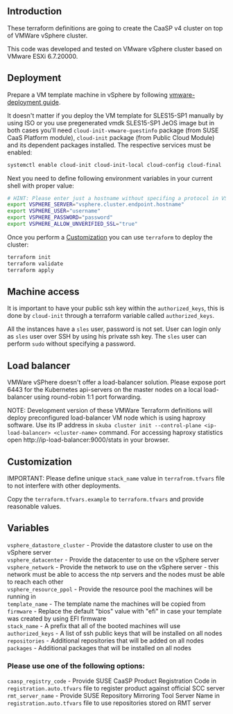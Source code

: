 ## Introduction

These terraform definitions are going to create the CaaSP v4 cluster on top of VMWare vSphere cluster.

This code was developed and tested on VMware vSphere cluster based on VMware ESXi 6.7.20000.

## Deployment

Prepare a VM template machine in vSphere by following [vmware-deployment guide](https://susedoc.github.io/doc-caasp/master/caasp-deployment/single-html/#_vm_preparation_for_creating_a_template).

It doesn't matter if you deploy the VM template for SLES15-SP1 manually by using ISO or you use pregenerated vmdk SLES15-SP1 JeOS image but in both cases you'll need `cloud-init-vmware-guestinfo` package (from SUSE CaaS Platform module), `cloud-init` package (from Public Cloud Module) and its dependent packages installed. The respective services must be enabled:

```sh
systemctl enable cloud-init cloud-init-local cloud-config cloud-final
```

Next you need to define following environment variables in your current shell with proper value:

```sh
# HINT: Please enter just a hostname without specifing a protocol in VSPHERE_SERVER variable (using https by default).
export VSPHERE_SERVER="vsphere.cluster.endpoint.hostname"
export VSPHERE_USER="username"
export VSPHERE_PASSWORD="password"
export VSPHERE_ALLOW_UNVERIFIED_SSL="true"
```

Once you perform a [Customization](#Customization) you can use `terraform` to deploy the cluster:

```sh
terraform init
terraform validate
terraform apply
```

## Machine access

It is important to have your public ssh key within the `authorized_keys`, this is done by `cloud-init` through a terraform variable called `authorized_keys`.

All the instances have a `sles` user, password is not set. User can login only as `sles` user over SSH by using his private ssh key. The `sles` user can perform `sudo` without specifying a password.

## Load balancer

VMWare vSPhere doesn't offer a load-balancer solution. Please expose port 6443 for the Kubernetes api-servers on the master nodes on a local load-balancer using round-robin 1:1 port forwarding.

NOTE: Development version of these VMWare Terraform definitions will deploy preconfigured load-balancer VM node which is using haproxy software. Use its IP address in `skuba cluster init --control-plane <ip-load-balancer> <cluster-name>` command. For accessing haproxy statistics open http://ip-load-balancer:9000/stats in your browser.

## Customization

IMPORTANT: Please define unique `stack_name` value in `terrafrom.tfvars` file to not interfere with other deployments.

Copy the `terraform.tfvars.example` to `terraform.tfvars` and provide reasonable values.

## Variables

`vsphere_datastore_cluster` - Provide the datastore cluster to use on the vSphere server  
`vsphere_datacenter` - Provide the datacenter to use on the vSphere server  
`vsphere_network` - Provide the network to use on the vSphere server - this network must be able to access the ntp servers and the nodes must be able to reach each other  
`vsphere_resource_ppol` - Provide the resource pool the machines will be running in  
`template_name` - The template name the machines will be copied from  
`firmware` - Replace the default "bios" value with "efi" in case your template was created by using EFI firmware  
`stack_name` - A prefix that all of the booted machines will use  
`authorized_keys` - A list of ssh public keys that will be installed on all nodes  
`repositories` - Additional repositories that will be added on all nodes  
`packages` - Additional packages that will be installed on all nodes

### Please use one of the following options:
`caasp_registry_code` - Provide SUSE CaaSP Product Registration Code in `registration.auto.tfvars` file to register product against official SCC server  
`rmt_server_name` - Provide SUSE Repository Mirroring Tool Server Name in `registration.auto.tfvars` file to use repositories stored on RMT server  
